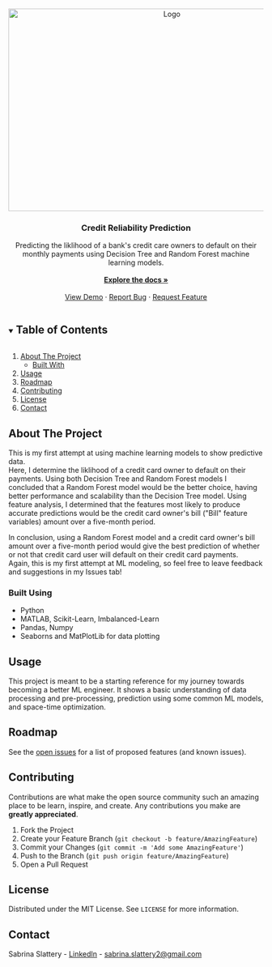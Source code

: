 <!-- PROJECT LOGO -->
<br />
<p align="center">
  <a href="https://colab.research.google.com/drive/1Tc3h2XheVIQCwZjcVO7OhjG5xSXFcdSR">
    <img src="" alt="Logo" width="630" height="400">
  </a>

  <h3 align="center">Credit Reliability Prediction</h3>

  <p align="center">
    Predicting the liklihood of a bank's credit care owners to default on their monthly payments using Decision Tree and Random Forest machine learning models. <br />
    <br />
    <a href="https://github.com/sabrinaslattery/credit-reliability-prediction"><strong>Explore the docs »</strong></a>
    <br />
    <br />
    <a href="https://colab.research.google.com/drive/1Tc3h2XheVIQCwZjcVO7OhjG5xSXFcdSR">View Demo</a>
    ·
    <a href="https://github.com/sabrinaslattery/credit-reliability-prediction/issues">Report Bug</a>
    ·
    <a href="https://github.com/sabrinaslattery/credit-reliability-prediction/issues">Request Feature</a>
  </p>
</p>



<!-- TABLE OF CONTENTS -->
<details open="open">
  <summary><h2 style="display: inline-block">Table of Contents</h2></summary>
  <ol>
    <li>
      <a href="#about-the-project">About The Project</a>
      <ul>
        <li><a href="#built-with">Built With</a></li>
      </ul>
    </li>
    <li><a href="#usage">Usage</a></li>
    <li><a href="#roadmap">Roadmap</a></li>
    <li><a href="#contributing">Contributing</a></li>
    <li><a href="#license">License</a></li>
    <li><a href="#contact">Contact</a></li>
  </ol>
</details>



<!-- ABOUT THE PROJECT -->
## About The Project

This is my first attempt at using machine learning models to show predictive data. <br />
Here, I determine the liklihood of a credit card owner to default on their payments. Using both Decision Tree and Random Forest models I concluded that a Random Forest model would be the better choice, having better performance and scalability than the Decision Tree model. Using feature analysis, I determined that the features most likely to produce accurate predictions would be the credit card owner's bill ("Bill" feature variables) amount over a five-month period.<br />

In conclusion, using a Random Forest model and a credit card owner's bill amount over a five-month period would give the best prediction of whether or not that credit card user will default on their credit card payments. <br />
Again, this is my first attempt at ML modeling, so feel free to leave feedback and suggestions in my Issues tab!


### Built Using

* Python
* MATLAB, Scikit-Learn, Imbalanced-Learn
* Pandas, Numpy
* Seaborns and MatPlotLib for data plotting

<!-- USAGE EXAMPLES -->
## Usage

This project is meant to be a starting reference for my journey towards becoming a better ML engineer. It shows a basic understanding of data processing and pre-processing, prediction using some common ML models, and space-time optimization. 


<!-- ROADMAP -->
## Roadmap

See the [open issues](https://github.com/sabrinaslattery/credit-reliability-prediction/issues) for a list of proposed features (and known issues).


<!-- CONTRIBUTING -->
## Contributing

Contributions are what make the open source community such an amazing place to be learn, inspire, and create. Any contributions you make are **greatly appreciated**.

1. Fork the Project
2. Create your Feature Branch (`git checkout -b feature/AmazingFeature`)
3. Commit your Changes (`git commit -m 'Add some AmazingFeature'`)
4. Push to the Branch (`git push origin feature/AmazingFeature`)
5. Open a Pull Request


<!-- LICENSE -->
## License

Distributed under the MIT License. See `LICENSE` for more information.


<!-- CONTACT -->
## Contact

Sabrina Slattery - [LinkedIn](https://www.linkedin.com/in/sabrinaslattery/) - sabrina.slattery2@gmail.com


<!-- MARKDOWN LINKS & IMAGES -->
<!-- https://www.markdownguide.org/basic-syntax/#reference-style-links -->
[contributors-shield]: https://img.shields.io/github/contributors/github_username/repo.svg?style=for-the-badge
[contributors-url]: https://github.com/github_username/repo/graphs/contributors
[forks-shield]: https://img.shields.io/github/forks/github_username/repo.svg?style=for-the-badge
[forks-url]: https://github.com/github_username/repo/network/members
[stars-shield]: https://img.shields.io/github/stars/github_username/repo.svg?style=for-the-badge
[stars-url]: https://github.com/github_username/repo/stargazers
[issues-shield]: https://img.shields.io/github/issues/github_username/repo.svg?style=for-the-badge
[issues-url]: https://github.com/github_username/repo/issues
[license-shield]: https://img.shields.io/github/license/github_username/repo.svg?style=for-the-badge
[license-url]: https://github.com/github_username/repo/blob/master/LICENSE.txt
[linkedin-shield]: https://img.shields.io/badge/-LinkedIn-black.svg?style=for-the-badge&logo=linkedin&colorB=555
[linkedin-url]: https://linkedin.com/in/github_username
